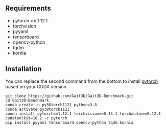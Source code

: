 ## Requirements
- pytorch >= 1.12.1
- torchvision
- pyyaml
- tensorboard
- opencv-python
- tqdm
- kornia

## Installation
You can replace the second command from the bottom to install
[pytorch](https://pytorch.org/get-started/previous-versions/#v110) 
based on your CUDA version.
```
git clone https://github.com/Gait3D/Gait3D-Benchmark.git
cd Gait3D-Benchmark
conda create -n py38torch1121 python=3.8
conda activate py38torch1121
conda install pytorch==1.12.1 torchvision==0.13.1 torchaudio==0.12.1 cudatoolkit=10.2 -c pytorch
pip install pyyaml tensorboard opencv-python tqdm kornia
```